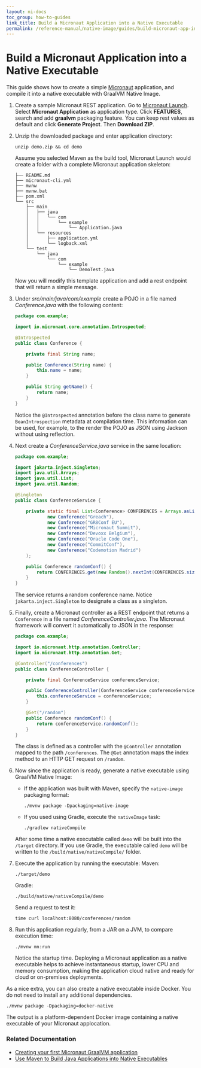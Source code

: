 ```yaml
---
layout: ni-docs
toc_group: how-to-guides
link_title: Build a Micronaut Application into a Native Executable
permalink: /reference-manual/native-image/guides/build-micronaut-app-into-native-executable/
---
```


# Build a Micronaut Application into a Native Executable

This guide shows how to create a simple [Micronaut](https://micronaut.io/) application, and compile it into a native executable with GraalVM Native Image.

1. Create a sample Micronaut REST application. Go to [Micronaut Launch](https://micronaut.io/launch/). Select **Micronaut Application** as application type. Click **FEATURES**, search and add **graalvm** packaging feature. You can keep rest values as default and click **Generate Project**. Then **Download ZIP**.

2. Unzip the downloaded package and enter application directory:

    ```shell
    unzip demo.zip && cd demo
    ```
    
    Assume you selected Maven as the build tool, Micronaut Launch would create a folder with a complete Micronaut application skeleton:
    ```
    ├── README.md
    ├── micronaut-cli.yml
    ├── mvnw
    ├── mvnw.bat
    ├── pom.xml
    └── src
        ├── main
        │   ├── java
        │   │   └── com
        │   │       └── example
        │   │           └── Application.java
        │   └── resources
        │       ├── application.yml
        │       └── logback.xml
        └── test
            └── java
                └── com
                    └── example
                        └── DemoTest.java
    ```      
    Now you will modify this template application and add a rest endpoint that will return a simple message.

3. Under _src/main/java/com/example_ create a POJO in a file named _Conference.java_ with the following content:
    ```java
    package com.example;

    import io.micronaut.core.annotation.Introspected;

    @Introspected 
    public class Conference {

        private final String name;

        public Conference(String name) {
            this.name = name;
        }

        public String getName() {
            return name;
        }
    }
    ```
    Notice the `@Introspected` annotation before the class name to generate `BeanIntrospection` metadata at compilation time. 
    This information can be used, for example, to the render the POJO as JSON using Jackson without using reflection.

4. Next create a _ConferenceService.java_ service in the same location:

    ```java
    package com.example;

    import jakarta.inject.Singleton;
    import java.util.Arrays;
    import java.util.List;
    import java.util.Random;

    @Singleton 
    public class ConferenceService {

        private static final List<Conference> CONFERENCES = Arrays.asList(
                new Conference("Greach"),
                new Conference("GR8Conf EU"),
                new Conference("Micronaut Summit"),
                new Conference("Devoxx Belgium"),
                new Conference("Oracle Code One"),
                new Conference("CommitConf"),
                new Conference("Codemotion Madrid")
        );

        public Conference randomConf() { 
            return CONFERENCES.get(new Random().nextInt(CONFERENCES.size()));
        }
    }
    ```
    The service returns a random conference name. 
    Notice `jakarta.inject.Singleton` to designate a class as a singleton.

5. Finally, create a Micronaut controller as a REST endpoint that returns a `Conference` in a file named _ConferenceController.java_. The Micronaut framework will convert it automatically to JSON in the response: 

    ```java
    package com.example;

    import io.micronaut.http.annotation.Controller;
    import io.micronaut.http.annotation.Get;

    @Controller("/conferences") 
    public class ConferenceController {

        private final ConferenceService conferenceService;

        public ConferenceController(ConferenceService conferenceService) { 
            this.conferenceService = conferenceService;
        }

        @Get("/random") 
        public Conference randomConf() { 
            return conferenceService.randomConf();
        }
    }
    ```
    The class is defined as a controller with the `@Controller` annotation mapped to the path `/conferences`. The `@Get` annotation maps the index method to an HTTP GET request on `/random`.

6. Now since the application is ready, generate a native executable using GraalVM Native Image:

    - If the application was built with Maven, specify the `native-image` packaging format:
        ```shell
        ./mvnw package -Dpackaging=native-image
        ```

    - If you used using Gradle, execute the `nativeImage` task:
        ```shell
        ./gradlew nativeCompile
        ```

    After some time a native executable called `demo` will be built into the `/target` directory. If you use Gradle, the executable called `demo` will be written to the `/build/native/nativeCompile/` folder.

7. Execute the application by running the executable:
    Maven:
    ```shell
    ./target/demo
    ```

    Gradle:
    ```
    ./build/native/nativeCompile/demo
    ```
    Send a request to test it:
    ```shell
    time curl localhost:8080/conferences/random
    ```

8. Run this application regularly, from a JAR on a JVM, to compare execution time:

    ```shell
    ./mvnw mn:run
    ```
    
    Notice the startup time. Deploying a Micronaut application as a native executable helps to achieve instantaneous startup, lower CPU and memory consumption, making the application cloud native and ready for cloud or on-premises deployments.

As a nice extra, you can also create a native executable inside Docker. You do not need to install any additional dependencies.

```shell
./mvnw package -Dpackaging=docker-native
```

The output is a platform-dependent Docker image containing a native executable of your Micronaut applocation.

### Related Documentation

* [Creating your first Micronaut GraalVM application](https://guides.micronaut.io/latest/micronaut-creating-first-graal-app.html)
* [Use Maven to Build Java Applications into Native Executables](use-native-image-maven-plugin.md)